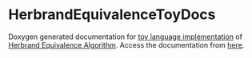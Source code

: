 # HerbrandEquivalenceToyDocs

Doxygen generated documentation for [toy language implementation](https://github.com/himanshu520/HerbrandEquivalence/tree/master/custom "Toy Language Implementation") of [Herbrand Equivalence Algorithm](https://arxiv.org/abs/1708.04976 "A fix-point characterization of Herbrand equivalence of expressions in data flow frameworks"). Access the documentation from [here](https://himanshu520.github.io/HerbrandEquivalenceToyDocs/ "HerbrandEquivalenceToyDocs").
